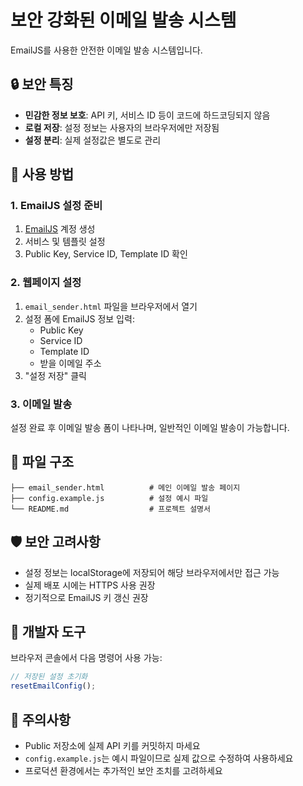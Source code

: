 # 보안 강화된 이메일 발송 시스템

EmailJS를 사용한 안전한 이메일 발송 시스템입니다.

## 🔒 보안 특징

- **민감한 정보 보호**: API 키, 서비스 ID 등이 코드에 하드코딩되지 않음
- **로컬 저장**: 설정 정보는 사용자의 브라우저에만 저장됨
- **설정 분리**: 실제 설정값은 별도로 관리

## 🚀 사용 방법

### 1. EmailJS 설정 준비
1. [EmailJS](https://www.emailjs.com/) 계정 생성
2. 서비스 및 템플릿 설정
3. Public Key, Service ID, Template ID 확인

### 2. 웹페이지 설정
1. `email_sender.html` 파일을 브라우저에서 열기
2. 설정 폼에 EmailJS 정보 입력:
   - Public Key
   - Service ID  
   - Template ID
   - 받을 이메일 주소
3. "설정 저장" 클릭

### 3. 이메일 발송
설정 완료 후 이메일 발송 폼이 나타나며, 일반적인 이메일 발송이 가능합니다.

## 📁 파일 구조

```
├── email_sender.html          # 메인 이메일 발송 페이지
├── config.example.js          # 설정 예시 파일
└── README.md                  # 프로젝트 설명서
```

## 🛡️ 보안 고려사항

- 설정 정보는 localStorage에 저장되어 해당 브라우저에서만 접근 가능
- 실제 배포 시에는 HTTPS 사용 권장
- 정기적으로 EmailJS 키 갱신 권장

## 🔧 개발자 도구

브라우저 콘솔에서 다음 명령어 사용 가능:
```javascript
// 저장된 설정 초기화
resetEmailConfig();
```

## 📝 주의사항

- Public 저장소에 실제 API 키를 커밋하지 마세요
- `config.example.js`는 예시 파일이므로 실제 값으로 수정하여 사용하세요
- 프로덕션 환경에서는 추가적인 보안 조치를 고려하세요